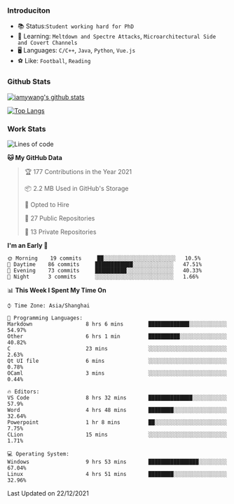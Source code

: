 ### Introduciton

- 📚 Status:`Student working hard for PhD`
- 🔎 Learning: `Meltdown and Spectre Attacks`, `Microarchitectural Side and Covert Channels`
- 🖥️ Languages: `C/C++`, `Java`, `Python`, `Vue.js`
- ⚽ Like: `Football`, `Reading`

### Github Stats

[![iamywang's github stats](https://github-readme-stats.vercel.app/api?username=iamywang&count_private=true&show_icons=true)]()

[![Top Langs](https://github-readme-stats.vercel.app/api/top-langs/?username=iamywang&layout=compact)]()

### Work Stats

<!--START_SECTION:waka-->
![Lines of code](https://img.shields.io/badge/From%20Hello%20World%20I%27ve%20Written-539%20Thousand%20lines%20of%20code-blue)

**🐱 My GitHub Data** 

> 🏆 177 Contributions in the Year 2021
 > 
> 📦 2.2 MB Used in GitHub's Storage 
 > 
> 💼 Opted to Hire
 > 
> 📜 27 Public Repositories 
 > 
> 🔑 13 Private Repositories  
 > 
**I'm an Early 🐤** 

```text
🌞 Morning    19 commits     ██░░░░░░░░░░░░░░░░░░░░░░░   10.5% 
🌆 Daytime    86 commits     ████████████░░░░░░░░░░░░░   47.51% 
🌃 Evening    73 commits     ██████████░░░░░░░░░░░░░░░   40.33% 
🌙 Night      3 commits      ░░░░░░░░░░░░░░░░░░░░░░░░░   1.66%

```


📊 **This Week I Spent My Time On** 

```text
⌚︎ Time Zone: Asia/Shanghai

💬 Programming Languages: 
Markdown                 8 hrs 6 mins        █████████████░░░░░░░░░░░░   54.97% 
Other                    6 hrs 1 min         ██████████░░░░░░░░░░░░░░░   40.82% 
C                        23 mins             ░░░░░░░░░░░░░░░░░░░░░░░░░   2.63% 
Qt UI file               6 mins              ░░░░░░░░░░░░░░░░░░░░░░░░░   0.78% 
OCaml                    3 mins              ░░░░░░░░░░░░░░░░░░░░░░░░░   0.44%

🔥 Editors: 
VS Code                  8 hrs 32 mins       ██████████████░░░░░░░░░░░   57.9% 
Word                     4 hrs 48 mins       ████████░░░░░░░░░░░░░░░░░   32.64% 
Powerpoint               1 hr 8 mins         ██░░░░░░░░░░░░░░░░░░░░░░░   7.75% 
CLion                    15 mins             ░░░░░░░░░░░░░░░░░░░░░░░░░   1.71%

💻 Operating System: 
Windows                  9 hrs 53 mins       ████████████████░░░░░░░░░   67.04% 
Linux                    4 hrs 51 mins       ████████░░░░░░░░░░░░░░░░░   32.96%

```


 Last Updated on 22/12/2021
<!--END_SECTION:waka-->
